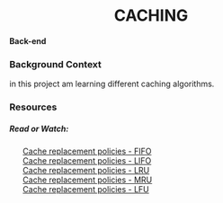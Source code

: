 <h1 align="center">CACHING</h1>
<h4 align="centre">Back-end</h4>

### Background Context
in this project am learning different caching algorithms.
### Resources
##### Read or Watch:
<ul>
<a href="https://en.wikipedia.org/wiki/Cache_replacement_policies#First_In_First_Out_%28FIFO%29">Cache replacement policies - FIFO</a>
<br><a href="https://en.wikipedia.org/wiki/Cache_replacement_policies#Last_In_First_Out_%28LIFO%29">Cache replacement policies - LIFO</a>
<br><a href="https://en.wikipedia.org/wiki/Cache_replacement_policies#Least_Recently_Used_%28LRU%29">Cache replacement policies - LRU</a>
<br><a href="https://en.wikipedia.org/wiki/Cache_replacement_policies#Most_Recently_Used_%28MRU%29">Cache replacement policies - MRU</a>
<br><a href="https://en.wikipedia.org/wiki/Cache_replacement_policies#Least-Frequently_Used_%28LFU%29">Cache replacement policies - LFU</a>
</ul>